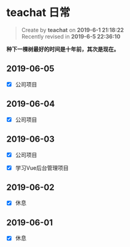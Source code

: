 teachat 日常
===

> Create by **teachat** on **2019-6-1 21:18:22**  
> Recently revised in **2019-6-5 22:36:10**

**种下一棵树最好的时间是十年前，其次是现在。**

## 2019-06-05

- [x] 公司项目

## 2019-06-04

- [x] 公司项目

## 2019-06-03

- [x] 公司项目

- [x] 学习Vue后台管理项目

## 2019-06-02

- [x] 休息

## 2019-06-01

- [x] 休息


